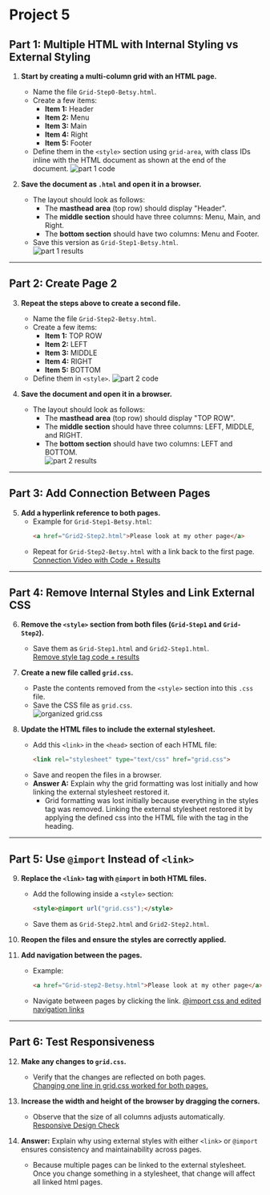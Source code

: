 # Project 5

## Part 1: Multiple HTML with Internal Styling vs External Styling  

1. **Start by creating a multi-column grid with an HTML page.**  
   - Name the file `Grid-Step0-Betsy.html`.  
   - Create a few items:  
     - **Item 1:** Header  
     - **Item 2:** Menu  
     - **Item 3:** Main  
     - **Item 4:** Right  
     - **Item 5:** Footer  
   - Define them in the `<style>` section using `grid-area`, with class IDs inline with the HTML document as shown at the end of the document.
   ![part 1 code](./screenshots/part1.png)

2. **Save the document as `.html` and open it in a browser.**  
   - The layout should look as follows:  
     - The **masthead area** (top row) should display "Header".  
     - The **middle section** should have three columns: Menu, Main, and Right.  
     - The **bottom section** should have two columns: Menu and Footer.  
   - Save this version as `Grid-Step1-Betsy.html`.  
   ![part 1 results](./screenshots/part1results.png)

---

## Part 2: Create Page 2  

3. **Repeat the steps above to create a second file.**  
   - Name the file `Grid-Step2-Betsy.html`.  
   - Create a few items:  
     - **Item 1:** TOP ROW  
     - **Item 2:** LEFT  
     - **Item 3:** MIDDLE  
     - **Item 4:** RIGHT  
     - **Item 5:** BOTTOM  
   - Define them in `<style>`.
   ![part 2 code](./screenshots/part2code.png)

4. **Save the document and open it in a browser.**  
   - The layout should look as follows:  
     - The **masthead area** (top row) should display "TOP ROW".  
     - The **middle section** should have three columns: LEFT, MIDDLE, and RIGHT.  
     - The **bottom section** should have two columns: LEFT and BOTTOM.  
   ![part 2 results](./screenshots/part2results.png)

---

## Part 3: Add Connection Between Pages  

5. **Add a hyperlink reference to both pages.**  
   - Example for `Grid-Step1-Betsy.html`:  
     ```html
     <a href="Grid2-Step2.html">Please look at my other page</a>
     ```  
   - Repeat for `Grid-Step2-Betsy.html` with a link back to the first page.  
   [Connection Video with Code + Results](https://drive.google.com/file/d/1nk8fTko8UNKE_cW8IupOTFHwUHfIXp9t/view?usp=drive_link)

---

## Part 4: Remove Internal Styles and Link External CSS  

6. **Remove the `<style>` section from both files (`Grid-Step1` and `Grid-Step2`).**  
   - Save them as `Grid-Step1.html` and `Grid2-Step1.html`.  
   [Remove style tag code + results](https://drive.google.com/file/d/1nw5IA3U5MS7aI6O27bLiwmqWFXJIs7Wi/view?usp=drive_link)

7. **Create a new file called `grid.css`.**  
   - Paste the contents removed from the `<style>` section into this `.css` file.  
   - Save the CSS file as `grid.css`.  
      ![organized grid.css](./screenshots/organizedgridcss.png)


8. **Update the HTML files to include the external stylesheet.**  
   - Add this `<link>` in the `<head>` section of each HTML file:  
     ```html
     <link rel="stylesheet" type="text/css" href="grid.css">
     ```  
   - Save and reopen the files in a browser.  
   - **Answer A:** Explain why the grid formatting was lost initially and how linking the external stylesheet restored it.  
     - Grid formatting was lost initially because everything in the styles tag was removed. Linking the external stylesheet restored it by applying the defined css into the HTML file with the <link> tag in the heading.
---

## Part 5: Use `@import` Instead of `<link>`  

9. **Replace the `<link>` tag with `@import` in both HTML files.**  
   - Add the following inside a `<style>` section:  
     ```html
     <style>@import url("grid.css");</style>
     ```  
   - Save them as `Grid-Step2.html` and `Grid2-Step2.html`.  

10. **Reopen the files and ensure the styles are correctly applied.**  

11. **Add navigation between the pages.**  
    - Example:  
      ```html
      <a href="Grid-step2-Betsy.html">Please look at my other page</a>
      ```  
    - Navigate between pages by clicking the link.
   [@import css and edited navigation links](https://drive.google.com/file/d/1nqzJUC94PWeDXvoMowVyNWzHoUx3muir/view?usp=drive_link)

---

## Part 6: Test Responsiveness  

12. **Make any changes to `grid.css`.**  
    - Verify that the changes are reflected on both pages.  
   [Changing one line in grid.css worked for both pages.](https://drive.google.com/file/d/1epWFUxtGktGrT-Sq25PthwTBRoT3ZNwc/view?usp=drive_link)

13. **Increase the width and height of the browser by dragging the corners.**  
    - Observe that the size of all columns adjusts automatically.  
   [Responsive Design Check](https://drive.google.com/file/d/18vL2eYJBglXFlIlBUFtFyj2qRb4cWA55/view?usp=drive_link)

14. **Answer:** Explain why using external styles with either `<link>` or `@import` ensures consistency and maintainability across pages.
    - Because multiple pages can be linked to the external stylesheet. Once you change something in a stylesheet, that change will affect all linked html pages.
